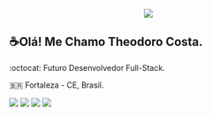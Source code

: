 
<p align="center"><img src="https://user-images.githubusercontent.com/55116927/188291523-cfb9d175-799d-4762-9dc6-33ab0fcd5b75.gif" />
  
## ☕Olá! Me Chamo Theodoro Costa.

:octocat: Futuro Desenvolvedor Full-Stack.

🇧🇷 Fortaleza - CE, Brasil. 
  



 <a href="https://discord.gg/c4KvvHmh" target="_blank"><img src="https://img.shields.io/badge/Discord-7289DA?style=for-the-badge&logo=discord&logoColor=white" target="_blank"></a>
<a href = "mailto:theodorocosta97@gmail.com"><img src="https://img.shields.io/badge/-Gmail-%23333?style=for-the-badge&logo=gmail&logoColor=white" target="_blank"></a>
  <a href="https://www.linkedin.com/mwlite/in/theodoro-costa-804b86229/" target="_blank"><img src="https://img.shields.io/badge/-LinkedIn-%230077B5?style=for-the-badge&logo=linkedin&logoColor=white" target="_blank"></a> 
  <a href = "https://www.freecodecamp.org/portuguese/TheodoroCosta">
<img src="https://img.shields.io/badge/freecodecamp-27273D?style=for-the-badge&logo=freecodecamp&logoColor=white"></a>
 
 
